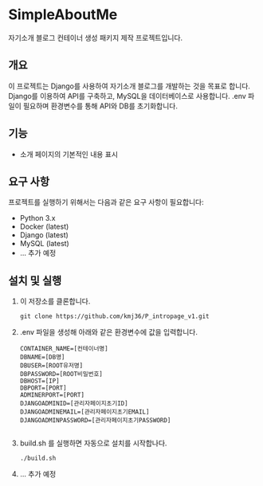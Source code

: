 # SimpleAboutMe

자기소개 블로그 컨테이너 생성 패키지 제작 프로젝트입니다.

## 개요

이 프로젝트는 Django를 사용하여 자기소개 블로그를 개발하는 것을 목표로 합니다.
Django를 이용하여 API를 구축하고, MySQL을 데이터베이스로 사용합니다.
.env 파일이 필요하며 환경변수를 통해 API와 DB를 초기화합니다.

## 기능

- 소개 페이지의 기본적인 내용 표시

## 요구 사항

프로젝트를 실행하기 위해서는 다음과 같은 요구 사항이 필요합니다:

- Python 3.x
- Docker (latest)
- Django (latest)
- MySQL (latest)
- ... 추가 예정

## 설치 및 실행
1. 이 저장소를 클론합니다.

   ```shell
   git clone https://github.com/kmj36/P_intropage_v1.git

2. .env 파일을 생성해 아래와 같은 환경변수에 값을 입력합니다.
   ```env
   CONTAINER_NAME=[컨테이너명]
   DBNAME=[DB명]
   DBUSER=[ROOT유저명]
   DBPASSWORD=[ROOT비밀번호]
   DBHOST=[IP]
   DBPORT=[PORT]
   ADMINERPORT=[PORT]
   DJANGOADMINID=[관리자페이지초기ID]
   DJANGOADMINEMAIL=[관리자페이지초기EMAIL]
   DJANGOADMINPASSWORD=[관리자페이지초기PASSWORD]


3. build.sh 를 실행하면 자동으로 설치를 시작합나다.
   ```shell
   ./build.sh

3. ... 추가 예정
